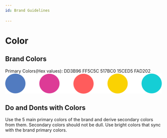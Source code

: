 ```yaml
---
id: Brand Guidelines

---
```


# Color

## Brand Colors
Primary Colors(Hex values): 
DD3B96
FF5C5C
517BC0
15CED5
FAD202
![ColorPalette](./images/ColorPalette.png "ColorPalette")


## Do and Donts with Colors
Use the 5 main primary colors of the brand and derive secondary colors from them. 
Secondary colors should not be dull. Use bright colors that sync with the brand primary colors.


